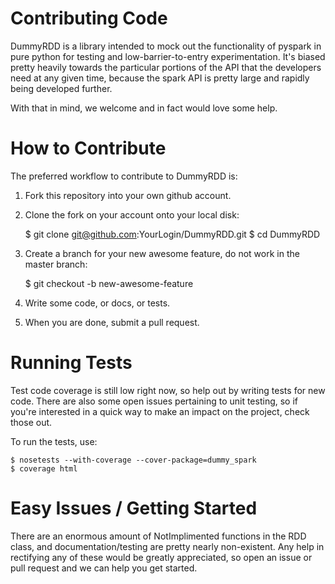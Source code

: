 Contributing Code
=================

DummyRDD is a library intended to mock out the functionality of pyspark in pure python for testing and low-barrier-to-entry
experimentation. It's biased pretty heavily towards the particular portions of the API that the developers need at any
given time, because the spark API is pretty large and rapidly being developed further.

With that in mind, we welcome and in fact would love some help.

How to Contribute
=================

The preferred workflow to contribute to DummyRDD is:

 1. Fork this repository into your own github account.
 2. Clone the fork on your account onto your local disk:
 
    $ git clone git@github.com:YourLogin/DummyRDD.git
    $ cd DummyRDD
    
 3. Create a branch for your new awesome feature, do not work in the master branch:
 
    $ git checkout -b new-awesome-feature
    
 4. Write some code, or docs, or tests.
 5. When you are done, submit a pull request.
 
Running Tests
=============

Test code coverage is still low right now, so help out by writing tests for new code. There are also some open issues pertaining
 to unit testing, so if you're interested in a quick way to make an impact on the project, check those out. 
 
To run the tests, use:

    $ nosetests --with-coverage --cover-package=dummy_spark
    $ coverage html
    
Easy Issues / Getting Started
=============================

There are an enormous amount of NotImplimented functions in the RDD class, and documentation/testing are pretty nearly 
non-existent.  Any help in rectifying any of these would be greatly appreciated, so open an issue or pull request and we
can help you get started.
